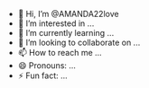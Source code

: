 - 👋 Hi, I’m @AMANDA22love
- 👀 I’m interested in ...
- 🌱 I’m currently learning ...
- 💞️ I’m looking to collaborate on ...
- 📫 How to reach me ...
- 😄 Pronouns: ...
- ⚡ Fun fact: ...

<!---
AMANDA22love/AMANDA22love is a ✨ special ✨ repository because its `README.md` (this file) appears on your GitHub profile.
You can click the Preview link to take a look at your changes.
--->
